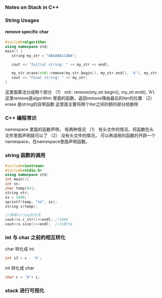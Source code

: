 ### Notes on Stack in C++

### String Usages
#### remove specific char
```c++
#include<algorithm>
using namespace std;
main() {
   string my_str = "ABAABACCABA";

   cout << "Initial string: " << my_str << endl;

   my_str.erase(std::remove(my_str.begin(), my_str.end(), 'A'), my_str.end()); //remove A from string
   cout << "Final string: " << my_str;
}
```
这里面算法分成两个部分
（1）  std:: remove(my_str.begin(), my_str.end(), 'A')
这里remove是algorithm 里面的函数，返回remove理由最后的iter的位置
（2）  erase 是string的自带函数
这里面主要将两个iter之间的额的部分给删除

### C++ 编程常识
namespace 里面的函数声明， 有两种情况
（1） 有头文件的情况，将函数在头文件里面声明就可以了
（2） 没有头文件的情况， 可以再调用的函数的开辟一个namespace，在namespace里面声明函数。

### string 函数的调用
```c++
#include<iostream>
#include<stdio.h>
using namespace std;
int main(){
int ss;
char temp[64];
string str;
ss = 1000;
sprintf(temp, "%d", ss);
string s(temp);

//调用string的方法
cout<<s.c_str()<<endl; //1000
cout<<s.size()<<endl;  //长度为4
```

### int 与 char 之前的相互转化

char 转化成 int
```c++
int i3 = c - '0';
```
int 转化成 char
```c++
char c = '0'+ i; 
```

### stack 进行可视化
```c++


```


